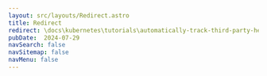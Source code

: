 ```yaml
---
layout: src/layouts/Redirect.astro
title: Redirect
redirect: \docs\kubernetes\tutorials\automatically-track-third-party-helm-charts.md
pubDate:  2024-07-29
navSearch: false
navSitemap: false
navMenu: false
---
```

